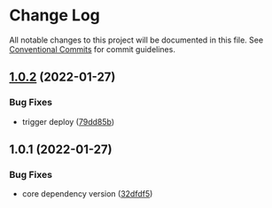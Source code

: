 # Change Log

All notable changes to this project will be documented in this file.
See [Conventional Commits](https://conventionalcommits.org) for commit guidelines.

## [1.0.2](https://github.com/tnotifier/hydra/compare/@tnotifier/hydra@1.0.1...@tnotifier/hydra@1.0.2) (2022-01-27)


### Bug Fixes

* trigger deploy ([79dd85b](https://github.com/tnotifier/hydra/commit/79dd85b2c262e3ff1bca089025eeb5f08618e8c6))





## 1.0.1 (2022-01-27)


### Bug Fixes

* core dependency version ([32dfdf5](https://github.com/tnotifier/hydra/commit/32dfdf51a89fb16ce17fe726edd37096280aa38d))
